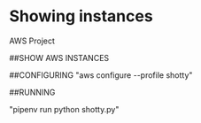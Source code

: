 # Showing instances
AWS Project

##SHOW AWS INSTANCES

##CONFIGURING
"aws configure --profile shotty"

##RUNNING

"pipenv run python shotty.py"

